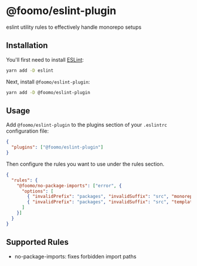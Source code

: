 # @foomo/eslint-plugin

eslint utility rules to effectively handle monorepo setups

## Installation

You'll first need to install [ESLint](http://eslint.org):

```bash
yarn add -D eslint
```

Next, install `@foomo/eslint-plugin`:

```bash
yarn add -D @foomo/eslint-plugin
```

## Usage

Add `@foomo/eslint-plugin` to the plugins section of your `.eslintrc` configuration file:

```json
{
  "plugins": ["@foomo/eslint-plugin"]
}
```

Then configure the rules you want to use under the rules section.

```json
{
  "rules": {
    "@foomo/no-package-imports": ["error", {
      "options": [
        { "invalidPrefix": "packages", "invalidSuffix": "src", "monorepoRoot": "@organization" },
        { "invalidPrefix": "packages", "invalidSuffix": "src", "template": "@organization/$1/custom-prefix/$2" }
      ]
    }]
  }
}
```

## Supported Rules

- no-package-imports:
  fixes forbidden import paths
